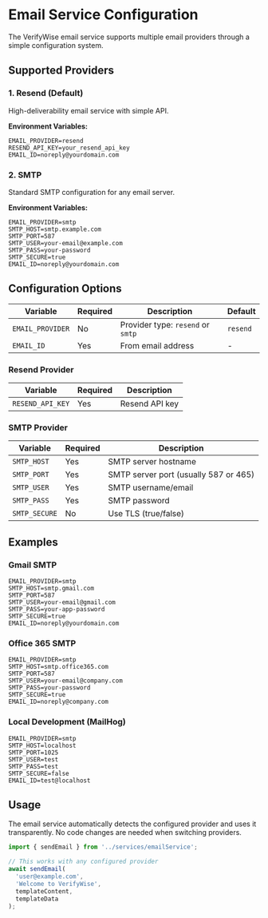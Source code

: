 # Email Service Configuration

The VerifyWise email service supports multiple email providers through a simple configuration system.

## Supported Providers

### 1. Resend (Default)
High-deliverability email service with simple API.

**Environment Variables:**
```env
EMAIL_PROVIDER=resend
RESEND_API_KEY=your_resend_api_key
EMAIL_ID=noreply@yourdomain.com
```

### 2. SMTP
Standard SMTP configuration for any email server.

**Environment Variables:**
```env
EMAIL_PROVIDER=smtp
SMTP_HOST=smtp.example.com
SMTP_PORT=587
SMTP_USER=your-email@example.com
SMTP_PASS=your-password
SMTP_SECURE=true
EMAIL_ID=noreply@yourdomain.com
```

## Configuration Options

| Variable | Required | Description | Default |
|----------|----------|-------------|---------|
| `EMAIL_PROVIDER` | No | Provider type: `resend` or `smtp` | `resend` |
| `EMAIL_ID` | Yes | From email address | - |

### Resend Provider
| Variable | Required | Description |
|----------|----------|-------------|
| `RESEND_API_KEY` | Yes | Resend API key |

### SMTP Provider
| Variable | Required | Description |
|----------|----------|-------------|
| `SMTP_HOST` | Yes | SMTP server hostname |
| `SMTP_PORT` | Yes | SMTP server port (usually 587 or 465) |
| `SMTP_USER` | Yes | SMTP username/email |
| `SMTP_PASS` | Yes | SMTP password |
| `SMTP_SECURE` | No | Use TLS (true/false) |

## Examples

### Gmail SMTP
```env
EMAIL_PROVIDER=smtp
SMTP_HOST=smtp.gmail.com
SMTP_PORT=587
SMTP_USER=your-email@gmail.com
SMTP_PASS=your-app-password
SMTP_SECURE=true
EMAIL_ID=noreply@yourdomain.com
```

### Office 365 SMTP
```env
EMAIL_PROVIDER=smtp
SMTP_HOST=smtp.office365.com
SMTP_PORT=587
SMTP_USER=your-email@company.com
SMTP_PASS=your-password
SMTP_SECURE=true
EMAIL_ID=noreply@company.com
```

### Local Development (MailHog)
```env
EMAIL_PROVIDER=smtp
SMTP_HOST=localhost
SMTP_PORT=1025
SMTP_USER=test
SMTP_PASS=test
SMTP_SECURE=false
EMAIL_ID=test@localhost
```

## Usage

The email service automatically detects the configured provider and uses it transparently. No code changes are needed when switching providers.

```typescript
import { sendEmail } from '../services/emailService';

// This works with any configured provider
await sendEmail(
  'user@example.com',
  'Welcome to VerifyWise',
  templateContent,
  templateData
);
```